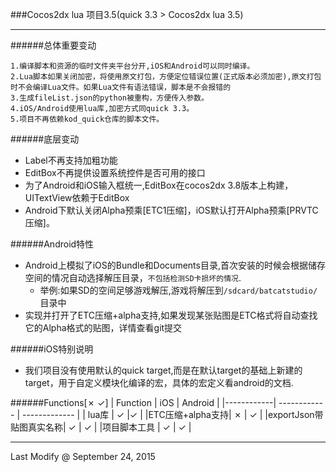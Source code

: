 ###Cocos2dx lua 项目3.5(quick 3.3 > Cocos2dx lua 3.5)

---
######总体重要变动

    1.编译脚本和资源的临时文件夹平台分开,iOS和Android可以同时编译。
    2.Lua脚本如果关闭加密，将使用原文打包，方便定位错误位置(正式版本必须加密),原文打包时不会编译Lua文件。如果Lua文件有语法错误，脚本是不会报错的
    3.生成fileList.json的python被重构，方便传入参数。
    4.iOS/Android使用lua库,加密方式同quick 3.3。
    5.项目不再依赖kod_quick仓库的脚本文件。

######底层变动

* Label不再支持加粗功能
* EditBox不再提供设置系统控件是否可用的接口
* 为了Android和iOS输入框统一,EditBox在cocos2dx 3.8版本上构建，UITextView依赖于EditBox
* Android下默认关闭Alpha预乘[ETC1压缩]，iOS默认打开Alpha预乘[PRVTC压缩]。

######Android特性

* Android上模拟了iOS的Bundle和Documents目录,首次安装的时候会根据储存空间的情况自动选择解压目录，`不包括检测SD卡损坏的情况`.
    * 举例:如果SD的空间足够游戏解压,游戏将解压到`/sdcard/batcatstudio/`目录中
* 实现并打开了ETC压缩+alpha支持,如果发现某张贴图是ETC格式将自动查找它的Alpha格式的贴图，详情查看git提交

######iOS特别说明

* 我们项目没有使用默认的quick target,而是在默认target的基础上新建的target，用于自定义模块化编译的宏，具体的宏定义看android的文档.

######Functions[✗ ✓]
|  Function  | iOS          | Android       | 
|------------| ------------ | ------------- | 
|    lua库   | ✓            |✓              | 
|ETC压缩+alpha支持| ✗        | ✓             | 
|exportJson带贴图真实名称| ✓  | ✓             | 
|项目脚本工具  | ✓            | ✓             | 




---
Last Modify @ September 24, 2015